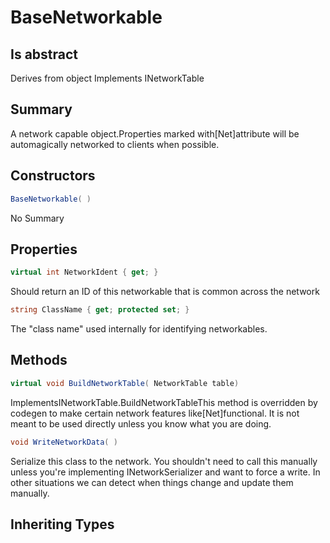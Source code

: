 # BaseNetworkable

## Is abstract
Derives from object
Implements INetworkTable

## Summary

A network capable object.Properties marked with[Net]attribute will be automagically networked to clients when possible.
## Constructors

```c#
BaseNetworkable( ) 
```
No Summary
## Properties

```c#
virtual int NetworkIdent { get; } 
```
Should return an ID of this networkable that is common across the network
```c#
string ClassName { get; protected set; } 
```
The "class name" used internally for identifying networkables.
## Methods

```c#
virtual void BuildNetworkTable( NetworkTable table) 
```
ImplementsINetworkTable.BuildNetworkTableThis method is overridden by codegen to make certain network features like[Net]functional. It is not meant to be used directly unless you know what you are doing.
```c#
void WriteNetworkData( ) 
```
Serialize this class to the network. You shouldn't need to call this manually unless you're
implementing INetworkSerializer and want to force a write. In other situations we can detect
when things change and update them manually.
## Inheriting Types

